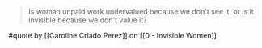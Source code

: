 > Is woman unpaid work undervalued because we don't see it, or is it invisible because we don't value it?

#quote by [[Caroline Criado Perez]] on [[0 - Invisible Women]]